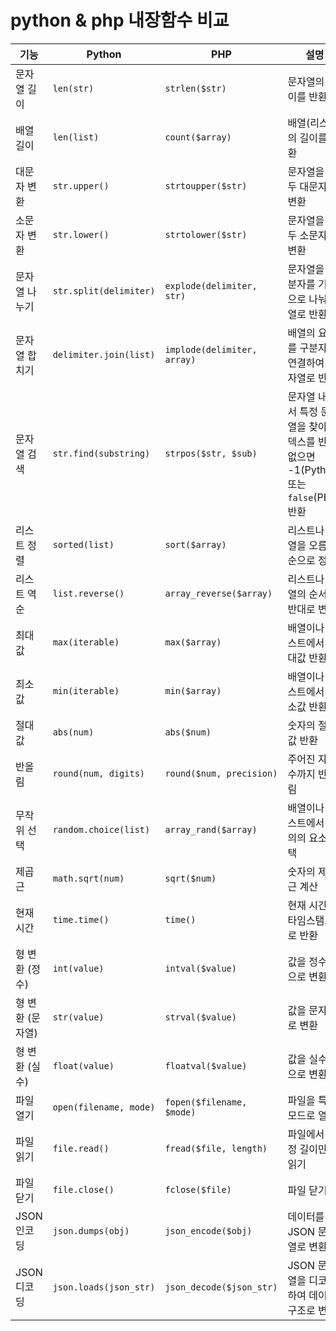 # python & php 내장함수 비교

| 기능             | Python                       | PHP                     | 설명                                                                                      |
|------------------|------------------------------|-------------------------|-------------------------------------------------------------------------------------------|
| 문자열 길이      | `len(str)`                   | `strlen($str)`          | 문자열의 길이를 반환                                                                      |
| 배열 길이        | `len(list)`                  | `count($array)`         | 배열(리스트)의 길이를 반환                                                                 |
| 대문자 변환      | `str.upper()`                | `strtoupper($str)`      | 문자열을 모두 대문자로 변환                                                                |
| 소문자 변환      | `str.lower()`                | `strtolower($str)`      | 문자열을 모두 소문자로 변환                                                                |
| 문자열 나누기    | `str.split(delimiter)`       | `explode(delimiter, str)` | 문자열을 구분자를 기준으로 나눠 배열로 반환                                                |
| 문자열 합치기    | `delimiter.join(list)`       | `implode(delimiter, array)` | 배열의 요소를 구분자로 연결하여 문자열로 반환                                              |
| 문자열 검색      | `str.find(substring)`        | `strpos($str, $sub)`    | 문자열 내에서 특정 문자열을 찾아 인덱스를 반환, 없으면 -1(Python) 또는 `false`(PHP) 반환 |
| 리스트 정렬      | `sorted(list)`               | `sort($array)`          | 리스트나 배열을 오름차순으로 정렬                                                          |
| 리스트 역순      | `list.reverse()`             | `array_reverse($array)` | 리스트나 배열의 순서를 반대로 변환                                                         |
| 최대값           | `max(iterable)`              | `max($array)`           | 배열이나 리스트에서 최대값 반환                                                            |
| 최소값           | `min(iterable)`              | `min($array)`           | 배열이나 리스트에서 최소값 반환                                                            |
| 절대값           | `abs(num)`                   | `abs($num)`             | 숫자의 절대값 반환                                                                         |
| 반올림           | `round(num, digits)`         | `round($num, precision)` | 주어진 자릿수까지 반올림                                                                   |
| 무작위 선택      | `random.choice(list)`        | `array_rand($array)`    | 배열이나 리스트에서 임의의 요소 선택                                                       |
| 제곱근           | `math.sqrt(num)`             | `sqrt($num)`            | 숫자의 제곱근 계산                                                                         |
| 현재 시간        | `time.time()`                | `time()`                | 현재 시간을 타임스탬프로 반환                                                              |
| 형 변환 (정수)   | `int(value)`                 | `intval($value)`        | 값을 정수형으로 변환                                                                       |
| 형 변환 (문자열) | `str(value)`                 | `strval($value)`        | 값을 문자열로 변환                                                                         |
| 형 변환 (실수)   | `float(value)`               | `floatval($value)`      | 값을 실수형으로 변환                                                                       |
| 파일 열기        | `open(filename, mode)`       | `fopen($filename, $mode)` | 파일을 특정 모드로 열기                                                                    |
| 파일 읽기        | `file.read()`                | `fread($file, length)`  | 파일에서 특정 길이만큼 읽기                                                                |
| 파일 닫기        | `file.close()`               | `fclose($file)`         | 파일 닫기                                                                                  |
| JSON 인코딩      | `json.dumps(obj)`            | `json_encode($obj)`     | 데이터를 JSON 문자열로 변환                                                                 |
| JSON 디코딩      | `json.loads(json_str)`       | `json_decode($json_str)` | JSON 문자열을 디코딩하여 데이터 구조로 변환                                                 |
